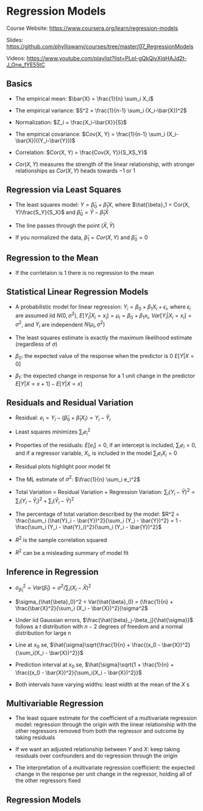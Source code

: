 # Regression Models

Course Website: https://www.coursera.org/learn/regression-models

Slides: https://github.com/phylliswany/courses/tree/master/07_RegressionModels

Videos: https://www.youtube.com/playlist?list=PLpl-gQkQivXjqHAJd2t-J_One_fYE55tC

## Basics

* The empirical mean: $\bar{X} = \frac{1}{n} \sum_i X_i$

* The empirical variance: $S^2 = \frac{1}{n-1} \sum_i (X_i-\bar{X})^2$

* Normalization: $Z_i = \frac{X_i-\bar{X}}{S}$

* The empirical covariance: $Cov(X, Y) = \frac{1}{n-1} \sum_i (X_i-\bar{X})((Y_i-\bar{Y}))$

* Correlation: $Cor(X, Y) = \frac{Cov(X, Y)}{S_XS_Y}$

* $Cor(X, Y)$ measures the strength of the linear relationship, with stronger relationships as $Cor(X, Y)$ heads towards $-1$ or $1$

## Regression via Least Squares

* The least squares model: $Y = \hat{\beta}_0 + \hat{\beta}_1X$, where $\hat{\beta}_1 = Cor(X, Y)\frac{S_Y}{S_X}$ and $\hat{\beta}_0 = \bar{Y} - \hat{\beta}_1\bar{X}$ 

* The line passes through the point $(\bar{X}, \bar{Y})$

* If you normalized the data, $\hat{\beta}_1 = Cor(X, Y)$ and $\hat{\beta}_0 = 0$ 

## Regression to the Mean

* If the corrletaion is 1 there is no regression to the mean

## Statistical Linear Regression Models

* A probabilistic model for linear regression: $Y_i = \beta_0 + \beta_1X_i + \epsilon_i$, where $\epsilon_i$ are assumed iid $N(0, \sigma^2)$, $E[Y_i|X_i=x_i] = \mu_i = \beta_0 + \beta_1x_i$, $Var[Y_i|X_i=x_i] = \sigma^2$, and $Y_i$ are independent $N(\mu_i, \sigma^2)$

* The least squares estimate is exactly the maximum likelihood estimate (regardless of $\sigma$)

* $\beta_0$: the expected value of the response when the predictor is 0 $E[Y|X=0]$

* $\beta_1$: the expected change in response for a 1 unit change in the predictor $E[Y|X=x+1] - E[Y|X=x]$

## Residuals and Residual Variation

* Residual: $e_i = Y_i - (\hat{\beta}_0 + \hat{\beta}_1X_i) = Y_i - \hat{Y}_i$

* Least squares minimizes $\sum_i e_i^2$

* Properties of the residuals: $E[e_i] = 0$, if an intercept is included, $\sum_i e_i = 0$, and if a regressor variable, $X_i$, is included in the model $\sum_i e_i X_i = 0$ 

* Residual plots highlight poor model fit

* The ML estimate of $\sigma^2$: $\frac{1}{n} \sum_i e_i^2$

* Total Variation = Residual Variation + Regression Variation:  $\sum_i (Y_i - \bar{Y})^2 = \sum_i (Y_i - \hat{Y}_i)^2 + \sum_i (\hat{Y}_i - \bar{Y})^2$

* The percentage of total variation described by the model: $R^2 = \frac{\sum_i (\hat{Y}_i - \bar{Y})^2}{\sum_i (Y_i - \bar{Y})^2} = 1 - \frac{\sum_i (Y_i - \hat{Y}_i)^2}{\sum_i (Y_i - \bar{Y})^2}$

* $R^2$ is the sample correlation squared

* $R^2$ can be a misleading summary of model fit

## Inference in Regression

* $\sigma_{\hat{\beta}_1}^2 = Var(\hat{\beta}_1) = \sigma^2 / \sum_i (X_i - \bar{X})^2$

* $\sigma_{\hat{\beta}_0}^2 = Var(\hat{\beta}_0) = (\frac{1}{n} + \frac{\bar{X}^2}{\sum_i (X_i - \bar{X})^2})\sigma^2$

* Under iid Gaussian errors, $\frac{\hat{\beta}_j-\beta_j}{\hat{\sigma}}$ follows a $t$ distribution with $n-2$ degrees of freedom and a normal distribution for large n

* Line at $x_0$ se, $\hat{\sigma}\sqrt{\frac{1}{n} + \frac{(x_0 - \bar{X})^2}{\sum_i(X_i - \bar{X})^2}}$

* Prediction interval at $x_0$ se, $\hat{\sigma}\sqrt{1 + \frac{1}{n} + \frac{(x_0 - \bar{X})^2}{\sum_i(X_i - \bar{X})^2}}$

* Both intervals have varying widths: least width at the mean of the $X$ s

## Multivariable Regression

* The least square estimate for the coefficient of a multivariate regression model: regression through the origin with the linear relationship with the other regressors removed from both the regressor and outcome by taking residuals

* If we want an adjusted relationship between $Y$ and $X$: keep taking residuals over confounders and do regression through the origin

* The interpretation of a multivariate regression coefficient: the expected change in the response per unit change in the regressor, holding all of the other regressors fixed

## Regression Models

